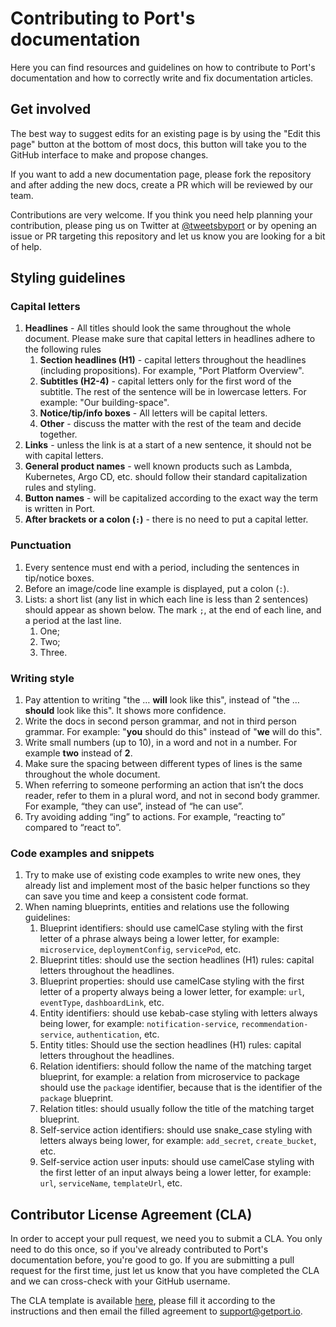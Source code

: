 # Contributing to Port's documentation

Here you can find resources and guidelines on how to contribute to Port's documentation and how to correctly write and fix documentation articles.

## Get involved

The best way to suggest edits for an existing page is by using the "Edit this page" button at the bottom of most docs, this button will take you to the GitHub interface to make and propose changes.

If you want to add a new documentation page, please fork the repository and after adding the new docs, create a PR which will be reviewed by our team.

Contributions are very welcome. If you think you need help planning your contribution, please ping us on Twitter at [@tweetsbyport](https://mobile.twitter.com/tweetsbyport) or by opening an issue or PR targeting this repository and let us know you are looking for a bit of help.

## Styling guidelines

### Capital letters

1. **Headlines** - All titles should look the same throughout the whole document. Please make sure that capital letters in headlines adhere to the following rules
   1. **Section headlines (H1)** - capital letters throughout the headlines (including propositions). For example, "Port Platform Overview".
   2. **Subtitles (H2-4)** - capital letters only for the first word of the subtitle. The rest of the sentence will be in lowercase letters. For example: "Our building-space".
   3. **Notice/tip/info boxes** - All letters will be capital letters.
   4. **Other** - discuss the matter with the rest of the team and decide together.
2. **Links** - unless the link is at a start of a new sentence, it should not be with capital letters.
3. **General product names** - well known products such as Lambda, Kubernetes, Argo CD, etc. should follow their standard capitalization rules and styling.
4. **Button names** - will be capitalized according to the exact way the term is written in Port.
5. **After brackets or a colon (`:`)** - there is no need to put a capital letter.

### Punctuation

1. Every sentence must end with a period, including the sentences in tip/notice boxes.
2. Before an image/code line example is displayed, put a colon (`:`).
3. Lists: a short list (any list in which each line is less than 2 sentences) should appear as shown below. The mark `;`, at the end of each line, and a period at the last line.
   1. One;
   2. Two;
   3. Three.

### Writing style

1. Pay attention to writing "the … **will** look like this", instead of "the … **should** look like this". It shows more confidence.
2. Write the docs in second person grammar, and not in third person grammar. For example: "**you** should do this" instead of "**we** will do this".
3. Write small numbers (up to 10), in a word and not in a number. For example **two** instead of **2**.
4. Make sure the spacing between different types of lines is the same throughout the whole document.
5. When referring to someone performing an action that isn’t the docs reader, refer to them in a plural word, and not in second body grammer. For example, “they can use”, instead of “he can use”.
6. Try avoiding adding “ing” to actions. For example, “reacting to” compared to “react to”.

### Code examples and snippets

1. Try to make use of existing code examples to write new ones, they already list and implement most of the basic helper functions so they can save you time and keep a consistent code format.
2. When naming blueprints, entities and relations use the following guidelines:
   1. Blueprint identifiers: should use camelCase styling with the first letter of a phrase always being a lower letter, for example: `microservice`, `deploymentConfig`, `servicePod`, etc.
   2. Blueprint titles: should use the section headlines (H1) rules: capital letters throughout the headlines.
   3. Blueprint properties: should use camelCase styling with the first letter of a property always being a lower letter, for example: `url`, `eventType`, `dashboardLink`, etc.
   4. Entity identifiers: should use kebab-case styling with letters always being lower, for example: `notification-service`, `recommendation-service`, `authentication`, etc.
   5. Entity titles: Should use the section headlines (H1) rules: capital letters throughout the headlines.
   6. Relation identifiers: should follow the name of the matching target blueprint, for example: a relation from microservice to package should use the `package` identifier, because that is the identifier of the `package` blueprint.
   7. Relation titles: should usually follow the title of the matching target blueprint.
   8. Self-service action identifiers: should use snake_case styling with letters always being lower, for example: `add_secret`, `create_bucket`, etc.
   9. Self-service action user inputs: should use camelCase styling with the first letter of an input always being a lower letter, for example: `url`, `serviceName`, `templateUrl`, etc.

## Contributor License Agreement (CLA)

In order to accept your pull request, we need you to submit a CLA. You only need to do this once, so if you've already contributed to Port's documentation before, you're good to go. If you are submitting a pull request for the first time, just let us know that you have completed the CLA and we can cross-check with your GitHub username.

The CLA template is available [here](./contributor-license-agreement.txt), please fill it according to the instructions and then email the filled agreement to [support@getport.io](mailto:support@getport.io).
